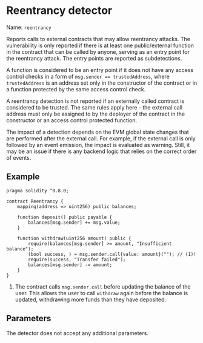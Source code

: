 # Reentrancy detector

Name: `reentrancy`

Reports calls to external contracts that may allow reentrancy attacks.
The vulnerability is only reported if there is at least one public/external function in the contract that can be called
by anyone, serving as an entry point for the reentrancy attack. The entry points are reported as subdetections.

A function is considered to be an entry point if it does not have any access control checks in a form of `msg.sender == trustedAddress`,
where `trustedAddress` is an address set only in the constructor of the contract or in a function protected by the same access control check.

A reentrancy detection is not reported if an externally called contract is considered to be trusted. The same rules apply
here - the external call address must only be assigned to by the deployer of the contract in the constructor or an access
control protected function.

The impact of a detection depends on the EVM global state changes that are performed after the external call.
For example, if the external call is only followed by an event emission, the impact is evaluated as warning.
Still, it may be an issue if there is any backend logic that relies on the correct order of events.

## Example

```solidity hl_lines="12" linenums="1"
pragma solidity ^0.8.0;

contract Reentrancy {
    mapping(address => uint256) public balances;

    function deposit() public payable {
        balances[msg.sender] += msg.value;
    }

    function withdraw(uint256 amount) public {
        require(balances[msg.sender] >= amount, "Insufficient balance");
        (bool success, ) = msg.sender.call{value: amount}(""); // (1)!
        require(success, "Transfer failed");
        balances[msg.sender] -= amount;
    }
}
```

1. The contract calls `msg.sender.call` before updating the balance of the user.
   This allows the user to call `withdraw` again before the balance is updated,
   withdrawing more funds than they have deposited.

## Parameters

The detector does not accept any additional parameters.
